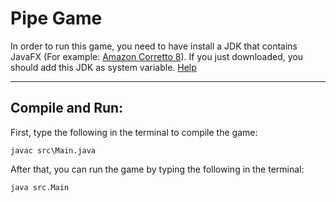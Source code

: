 # Pipe Game

In order to run this game, you need to have install a JDK that contains JavaFX (For example: [Amazon Corretto 8](https://docs.aws.amazon.com/corretto/latest/corretto-8-ug/downloads-list.html)).
If you just downloaded, you should add this JDK as system variable. [Help](https://www.java.com/en/download/help/path.html)

---
## **Compile and Run:**

First, type the following in the terminal to compile the game:
```
javac src\Main.java
```

After that, you can run the game by typing the following in the terminal:
```
java src.Main
```
